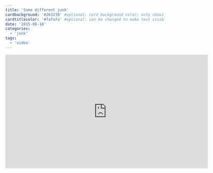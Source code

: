 ```yaml
---
title: 'Some different junk'
cardbackground: '#263238' #optional: card background color; only shows when no image specified
cardtitlecolor: '#fafafa' #optional: can be changed to make text visible over card image
date: '2015-08-18'
categories:
  - 'junk'
tags:
  - 'video'
---
```


<iframe src="https://player.vimeo.com/video/214576527" width="640" height="360" frameborder="0" webkitallowfullscreen mozallowfullscreen allowfullscreen></iframe>
